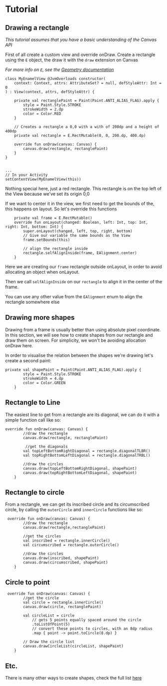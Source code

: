 # Tutorial

## Drawing a rectangle
*This tutorial assumes that you have a basic understanding of the Canvas API*

First of all create a custom view and override onDraw. Create a rectangle using the `E` object, the draw it with the `draw` extension on Canvas

*For more info on `E`, see the [Geometry documentation](TODO)*

```
class MyEnamelView @JvmOverloads constructor(
    context: Context, attrs: AttributeSet? = null, defStyleAttr: Int = 0
) : View(context, attrs, defStyleAttr) {

    private val rectanglePaint = Paint(Paint.ANTI_ALIAS_FLAG).apply {
        style = Paint.Style.STROKE
        strokeWidth = 2.dp
        color = Color.RED
    }
    
    // Creates a rectangle a 0,0 with a with of 200dp and a height of 400dp
    private val rectangle = E.RectMutable(0, 0, 200.dp, 400.dp)
    
    override fun onDraw(canvas: Canvas) {
        canvas.draw(rectangle, rectanglePaint)
    }
}


...
// In your Activity
setContentView(MyEnamelView(this))
```

Nothing special here, just a red rectangle.
This rectangle is on the top left of the View because we've set its origin 0,0

If we want to center it in the view, we first need to get the bounds of the, this happens on layout. So let's override this functions

```
    private val frame = E.RectMutable()
    override fun onLayout(changed: Boolean, left: Int, top: Int, right: Int, bottom: Int) {
        super.onLayout(changed, left, top, right, bottom)
        // Give our variable the same bounds as the View
        frame.setBounds(this)

        // align the rectangle inside
        rectangle.selfAlignInside(frame, EAlignment.center)
    }
```

Here we are creating our `frame` rectangle outside onLayout, in order to avoid allocating an object when onLayout.

Then we call `selfAlignInside` on our `rectangle` to align it in the center of the frame.

You can use any other value from the `EAlignment` enum to align the rectangle somewhere else


## Drawing more shapes
Drawing from a frame is usually better than using absolute pixel coordinate. In this section, we will see how to create shapes from our rectangle and draw them on screen. For simplicity, we won't be avoiding allocation onDraw here.

In order to visualise the relation between the shapes we're drawing let's create a second paint:

```
private val shapePaint = Paint(Paint.ANTI_ALIAS_FLAG).apply {
        style = Paint.Style.STROKE
        strokeWidth = 4.dp
        color = Color.GREEN
    }
```

## Rectangle to Line
The easiest line to get from a rectangle are its diagonal, we can do it with a simple function call like so:

```
override fun onDraw(canvas: Canvas) {
        //draw the rectangle
        canvas.draw(rectangle, rectanglePaint)

		 //get the diagonals
        val topLeftBottomRightDiagonal = rectangle.diagonalTLBR()
        val topRightBottomLeftDiagonal = rectangle.diagonalTRBL()

        //draw the circles
        canvas.draw(topLeftBottomRightDiagonal, shapePaint)
        canvas.draw(topRightBottomLeftDiagonal, shapePaint)
    }
```


## Rectangle to circle
From a rectangle, we can get its inscribed circle and its circumscribed circle, by calling the `outerCircle` and `innerCircle` functions like so:

```
 override fun onDraw(canvas: Canvas) {
        //draw the rectangle
        canvas.draw(rectangle,rectanglePaint)

        //get the circles
        val inscribed = rectangle.innerCircle()
        val circumscribed = rectangle.outerCircle()

        //draw the circles
        canvas.draw(inscribed, shapePaint)
        canvas.draw(circumscribed, shapePaint)
    }
```

## Circle to point


```
 override fun onDraw(canvas: Canvas) {
        //get the circle
        val circle = rectangle.innerCircle()
        canvas.draw(circle, rectanglePaint)

        val circleList = circle
            // gets 5 points equally spaced around the circle
            .toListOfPoint(5)
            // convert these points to circles, with an 8dp radius
            .map { point -> point.toCircle(8.dp) }

        // Draw the circle list
        canvas.drawCircleList(circleList, shapePaint)
    }
```

## Etc.
There is many other ways to create shapes, check the full list [here](TODO) 

